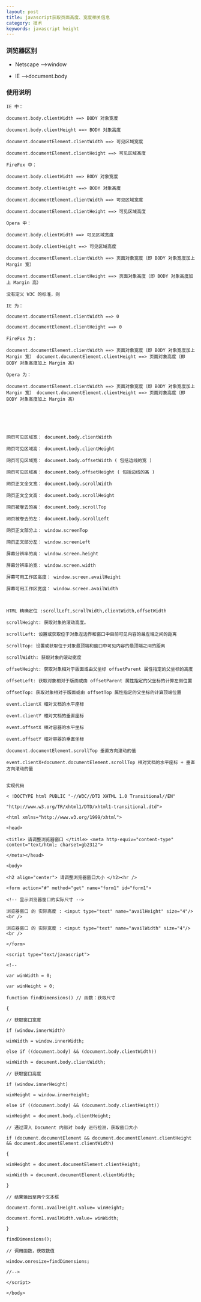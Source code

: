 ```yaml
---
layout: post
title: javascript获取页面高度、宽度相关信息
category: 技术
keywords: javascript height
---
```

### 浏览器区别

* Netscape -->window

* IE -->document.body

### 使用说明

	IE 中： 

	document.body.clientWidth ==> BODY 对象宽度 

	document.body.clientHeight ==> BODY 对象高度 

	document.documentElement.clientWidth ==> 可见区域宽度 

	document.documentElement.clientHeight ==> 可见区域高度 

	FireFox 中： 

	document.body.clientWidth ==> BODY 对象宽度 

	document.body.clientHeight ==> BODY 对象高度 

	document.documentElement.clientWidth ==> 可见区域宽度 

	document.documentElement.clientHeight ==> 可见区域高度 

	Opera 中： 

	document.body.clientWidth ==> 可见区域宽度 

	document.body.clientHeight ==> 可见区域高度 

	document.documentElement.clientWidth ==> 页面对象宽度（即 BODY 对象宽度加上 Margin 宽） 

	document.documentElement.clientHeight ==> 页面对象高度（即 BODY 对象高度加上 Margin 高） 

	没有定义 W3C 的标准，则 

	IE 为： 

	document.documentElement.clientWidth ==> 0 

	document.documentElement.clientHeight ==> 0 

	FireFox 为： 

	document.documentElement.clientWidth ==> 页面对象宽度（即 BODY 对象宽度加上 Margin 宽） document.documentElement.clientHeight ==> 页面对象高度（即 BODY 对象高度加上 Margin 高） 

	Opera 为： 

	document.documentElement.clientWidth ==> 页面对象宽度（即 BODY 对象宽度加上 Margin 宽） document.documentElement.clientHeight ==> 页面对象高度（即 BODY 对象高度加上 Margin 高） 






	网页可见区域宽： document.body.clientWidth 

	网页可见区域高： document.body.clientHeight 

	网页可见区域宽： document.body.offsetWidth ( 包括边线的宽 ) 

	网页可见区域高： document.body.offsetHeight ( 包括边线的高 ) 

	网页正文全文宽： document.body.scrollWidth 

	网页正文全文高： document.body.scrollHeight 

	网页被卷去的高： document.body.scrollTop 

	网页被卷去的左： document.body.scrollLeft 

	网页正文部分上： window.screenTop 

	网页正文部分左： window.screenLeft 

	屏幕分辨率的高： window.screen.height 

	屏幕分辨率的宽： window.screen.width 

	屏幕可用工作区高度： window.screen.availHeight 

	屏幕可用工作区宽度： window.screen.availWidth 



	HTML 精确定位 :scrollLeft,scrollWidth,clientWidth,offsetWidth 

	scrollHeight: 获取对象的滚动高度。 

	scrollLeft: 设置或获取位于对象左边界和窗口中目前可见内容的最左端之间的距离 

	scrollTop: 设置或获取位于对象最顶端和窗口中可见内容的最顶端之间的距离 

	scrollWidth: 获取对象的滚动宽度 

	offsetHeight: 获取对象相对于版面或由父坐标 offsetParent 属性指定的父坐标的高度 

	offsetLeft: 获取对象相对于版面或由 offsetParent 属性指定的父坐标的计算左侧位置 

	offsetTop: 获取对象相对于版面或由 offsetTop 属性指定的父坐标的计算顶端位置 

	event.clientX 相对文档的水平座标 

	event.clientY 相对文档的垂直座标 

	event.offsetX 相对容器的水平坐标 

	event.offsetY 相对容器的垂直坐标 

	document.documentElement.scrollTop 垂直方向滚动的值 

	event.clientX+document.documentElement.scrollTop 相对文档的水平座标 + 垂直方向滚动的量 


	实现代码 

	< !DOCTYPE html PUBLIC "-//W3C//DTD XHTML 1.0 Transitional//EN" 

	"http://www.w3.org/TR/xhtml1/DTD/xhtml1-transitional.dtd"> 

	<html xmlns="http://www.w3.org/1999/xhtml"> 

	<head> 

	<title> 请调整浏览器窗口 </title> <meta http-equiv="content-type" content="text/html; charset=gb2312"> 

	</meta></head> 

	<body> 

	<h2 align="center"> 请调整浏览器窗口大小 </h2><hr /> 

	<form action="#" method="get" name="form1" id="form1"> 

	<!-- 显示浏览器窗口的实际尺寸 --> 

	浏览器窗口 的 实际高度 : <input type="text" name="availHeight" size="4"/><br /> 

	浏览器窗口 的 实际宽度 : <input type="text" name="availWidth" size="4"/><br /> 

	</form> 

	<script type="text/javascript"> 

	<!-- 

	var winWidth = 0; 

	var winHeight = 0; 

	function findDimensions() // 函数：获取尺寸 

	{ 

	// 获取窗口宽度 

	if (window.innerWidth) 

	winWidth = window.innerWidth; 

	else if ((document.body) && (document.body.clientWidth)) 

	winWidth = document.body.clientWidth; 

	// 获取窗口高度 

	if (window.innerHeight) 

	winHeight = window.innerHeight; 

	else if ((document.body) && (document.body.clientHeight)) 

	winHeight = document.body.clientHeight; 

	// 通过深入 Document 内部对 body 进行检测，获取窗口大小 

	if (document.documentElement && document.documentElement.clientHeight && document.documentElement.clientWidth) 

	{ 

	winHeight = document.documentElement.clientHeight; 

	winWidth = document.documentElement.clientWidth; 

	} 

	// 结果输出至两个文本框 

	document.form1.availHeight.value= winHeight; 

	document.form1.availWidth.value= winWidth; 

	} 

	findDimensions(); 

	// 调用函数，获取数值 

	window.onresize=findDimensions; 

	//--> 

	</script> 

	</body> 